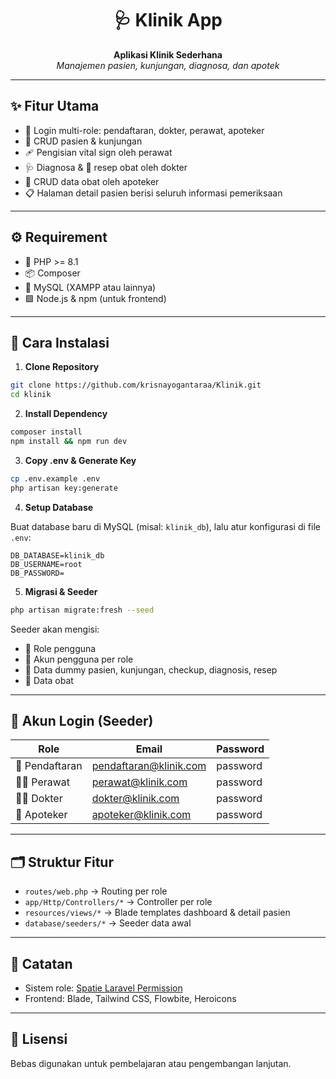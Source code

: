 
<h1 align="center">🩺 Klinik App</h1>
<p align="center">
  <b>Aplikasi Klinik Sederhana</b><br>
  <i>Manajemen pasien, kunjungan, diagnosa, dan apotek</i>
</p>

---

## ✨ Fitur Utama

- 🔑 Login multi-role: pendaftaran, dokter, perawat, apoteker
- 👤 CRUD pasien & kunjungan
- 🩹 Pengisian vital sign oleh perawat
- 🩺 Diagnosa & 💊 resep obat oleh dokter
- 💊 CRUD data obat oleh apoteker
- 📋 Halaman detail pasien berisi seluruh informasi pemeriksaan

---

## ⚙️ Requirement

- 🐘 PHP >= 8.1
- 📦 Composer
- 🐬 MySQL (XAMPP atau lainnya)
- 🟩 Node.js & npm (untuk frontend)

---

## 🚀 Cara Instalasi

1. **Clone Repository**

```bash
git clone https://github.com/krisnayogantaraa/Klinik.git
cd klinik
```

2. **Install Dependency**

```bash
composer install
npm install && npm run dev
```

3. **Copy .env & Generate Key**

```bash
cp .env.example .env
php artisan key:generate
```

4. **Setup Database**

Buat database baru di MySQL (misal: `klinik_db`), lalu atur konfigurasi di file `.env`:

```env
DB_DATABASE=klinik_db
DB_USERNAME=root
DB_PASSWORD=
```

5. **Migrasi & Seeder**

```bash
php artisan migrate:fresh --seed
```

Seeder akan mengisi:
- 👥 Role pengguna
- 👤 Akun pengguna per role
- 🏥 Data dummy pasien, kunjungan, checkup, diagnosis, resep
- 💊 Data obat

---

## 🔐 Akun Login (Seeder)

| Role        | Email                        | Password |
| ----------- | ---------------------------- | -------- |
| 📝 Pendaftaran | pendaftaran@klinik.com       | password |
| 🧑‍⚕️ Perawat     | perawat@klinik.com           | password |
| 👨‍⚕️ Dokter      | dokter@klinik.com            | password |
| 💊 Apoteker    | apoteker@klinik.com          | password |

---

## 🗂️ Struktur Fitur

- `routes/web.php` → Routing per role
- `app/Http/Controllers/*` → Controller per role
- `resources/views/*` → Blade templates dashboard & detail pasien
- `database/seeders/*` → Seeder data awal

---

## 📝 Catatan

- Sistem role: [Spatie Laravel Permission](https://spatie.be/docs/laravel-permission)
- Frontend: Blade, Tailwind CSS, Flowbite, Heroicons

---

## 📄 Lisensi

Bebas digunakan untuk pembelajaran atau pengembangan lanjutan.
